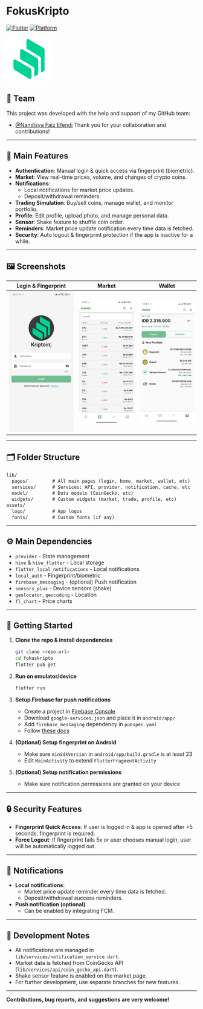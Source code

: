 # FokusKripto

[![Flutter](https://img.shields.io/badge/Flutter-3.0%2B-blue?logo=flutter)](https://flutter.dev)
[![Platform](https://img.shields.io/badge/platform-android%20%7C%20ios-lightgrey)](https://flutter.dev)

<img src="assets/logo/kriptoin.png" alt="Logo" width="120" />

## 👥 Team

This project was developed with the help and support of my GitHub team:

- [@Nandisya Faiz Efendi](https://github.com/faiz-effendi)
  Thank you for your collaboration and contributions!

---

## 🚀 Main Features

- **Authentication**: Manual login & quick access via fingerprint (biometric).
- **Market**: View real-time prices, volume, and changes of crypto coins.
- **Notifications**:
  - Local notifications for market price updates.
  - Deposit/withdrawal reminders.
- **Trading Simulation**: Buy/sell coins, manage wallet, and monitor portfolio.
- **Profile**: Edit profile, upload photo, and manage personal data.
- **Sensor**: Shake feature to shuffle coin order.
- **Reminders**: Market price update notification every time data is fetched.
- **Security**: Auto logout & fingerprint protection if the app is inactive for a while.

---

## 🖼️ Screenshots

|      Login & Fingerprint       |              Market              |              Wallet              |
| :----------------------------: | :------------------------------: | :------------------------------: |
| ![Login](screenshot/login.jpg) | ![Market](screenshot/market.jpg) | ![Wallet](screenshot/wallet.jpg) |

---

## 🗂️ Folder Structure

```
lib/
  pages/         # All main pages (login, home, market, wallet, etc)
  services/      # Services: API, provider, notification, cache, etc
  model/         # Data models (CoinGecko, etc)
  widgets/       # Custom widgets (market, trade, profile, etc)
assets/
  logo/          # App logos
  fonts/         # Custom fonts (if any)
```

---

## ⚙️ Main Dependencies

- `provider` - State management
- `hive` & `hive_flutter` - Local storage
- `flutter_local_notifications` - Local notifications
- `local_auth` - Fingerprint/biometric
- `firebase_messaging` - (optional) Push notification
- `sensors_plus` - Device sensors (shake)
- `geolocator`, `geocoding` - Location
- `fl_chart` - Price charts

---

## 🏁 Getting Started

1. **Clone the repo & install dependencies**

   ```bash
   git clone <repo-url>
   cd fokuskripto
   flutter pub get
   ```

2. **Run on emulator/device**

   ```bash
   flutter run
   ```

3. **Setup Firebase for push notifications**

   - Create a project in [Firebase Console](https://console.firebase.google.com/)
   - Download `google-services.json` and place it in `android/app/`
   - Add `firebase_messaging` dependency in `pubspec.yaml`
   - Follow [these docs](https://firebase.flutter.dev/docs/messaging/overview/)

4. **(Optional) Setup fingerprint on Android**

   - Make sure `minSdkVersion` in `android/app/build.gradle` is at least 23
   - Edit `MainActivity` to extend `FlutterFragmentActivity`

5. **(Optional) Setup notification permissions**
   - Make sure notification permissions are granted on your device

---

## 🔒 Security Features

- **Fingerprint Quick Access**: If user is logged in & app is opened after >5 seconds, fingerprint is required.
- **Force Logout**: If fingerprint fails 5x or user chooses manual login, user will be automatically logged out.

---

## 🔔 Notifications

- **Local notifications**:
  - Market price update reminder every time data is fetched.
  - Deposit/withdrawal success reminders.
- **Push notification (optional)**:
  - Can be enabled by integrating FCM.

---

## 📝 Development Notes

- All notifications are managed in `lib/services/notification_service.dart`.
- Market data is fetched from CoinGecko API (`lib/services/api/coin_gecko_api.dart`).
- Shake sensor feature is enabled on the market page.
- For further development, use separate branches for new features.

---

**Contributions, bug reports, and suggestions are very welcome!**
